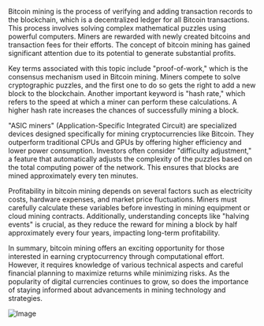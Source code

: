 Bitcoin mining is the process of verifying and adding transaction records to the blockchain, which is a decentralized ledger for all Bitcoin transactions. This process involves solving complex mathematical puzzles using powerful computers. Miners are rewarded with newly created bitcoins and transaction fees for their efforts. The concept of bitcoin mining has gained significant attention due to its potential to generate substantial profits.

Key terms associated with this topic include "proof-of-work," which is the consensus mechanism used in Bitcoin mining. Miners compete to solve cryptographic puzzles, and the first one to do so gets the right to add a new block to the blockchain. Another important keyword is "hash rate," which refers to the speed at which a miner can perform these calculations. A higher hash rate increases the chances of successfully mining a block.

"ASIC miners" (Application-Specific Integrated Circuit) are specialized devices designed specifically for mining cryptocurrencies like Bitcoin. They outperform traditional CPUs and GPUs by offering higher efficiency and lower power consumption. Investors often consider "difficulty adjustment," a feature that automatically adjusts the complexity of the puzzles based on the total computing power of the network. This ensures that blocks are mined approximately every ten minutes.

Profitability in bitcoin mining depends on several factors such as electricity costs, hardware expenses, and market price fluctuations. Miners must carefully calculate these variables before investing in mining equipment or cloud mining contracts. Additionally, understanding concepts like "halving events" is crucial, as they reduce the reward for mining a block by half approximately every four years, impacting long-term profitability.

In summary, bitcoin mining offers an exciting opportunity for those interested in earning cryptocurrency through computational effort. However, it requires knowledge of various technical aspects and careful financial planning to maximize returns while minimizing risks. As the popularity of digital currencies continues to grow, so does the importance of staying informed about advancements in mining technology and strategies.

![Image](https://github.com/user-attachments/assets/b8266eee-691e-4ee1-99ef-bfa10d234fd4)